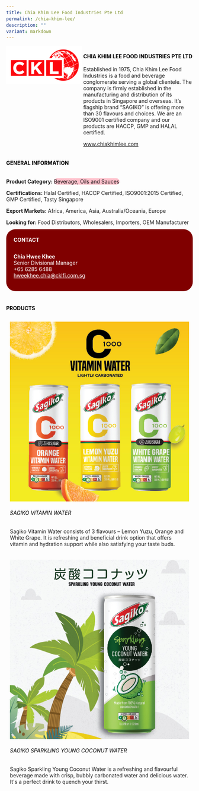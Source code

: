 ```yaml
---
title: Chia Khim Lee Food Industries Pte Ltd
permalink: /chia-khim-lee/
description: ""
variant: markdown
---
```

<div class="flex-paragraph">
	<div style="display: flex; flex-wrap: wrap;" class="flex-container">
		<div style="flex: 1 1 40%; display: block;" class="card sgds">
			<img src="/images/chia_khim_lee_logo.jpg">
		</div>
		<div style="flex: 1 1 58%; display: block; margin-left: 3px" class="card-sgds">
			<h4 style="text-transform: uppercase; color: black;"><b>Chia Khim Lee Food Industries Pte Ltd</b></h4>
			<p>Established in 1975, Chia Khim Lee Food Industries is a food and beverage conglomerate serving a global clientele. The company is firmly established in the manufacturing and distribution of its products in Singapore and overseas. It’s flagship brand “SAGIKO” is offering more than 30 flavours and choices. We are an ISO9001 certified company and our products are HACCP, GMP and HALAL certified.</p>
			<p><a target="_blank" href="https://www.chiakhimlee.com">www.chiakhimlee.com</a></p>
		</div>
	</div>
</div>

<h4 style="text-transform: uppercase; color: black;">
	<b>General Information</b>
</h4>
<div style="display: flex; flex-wrap: wrap;" class="flex-container">
	<div style="flex: 1 1 65%; display: block; align-self: stretch" class="card sgds">
		<div class="flex-paragraph">
			<p>
				<b>Product Category: </b>
				<span style="background-color: pink; border-radius: 10px;">Beverage, Oils and Sauces</span>
			</p>
			<p>
				<b>Certifications: </b>Halal Certified, HACCP Certified, ISO9001:2015 Certified, GMP Certified, Tasty Singapore
			</p>
			<p>
				<b>Export Markets: </b>Africa, America, Asia, Australia/Oceania, Europe
			</p>
			<p style="margin-bottom: 10px;">
				<b>Looking for: </b>Food Distributors, Wholesalers, Importers, OEM Manufacturer
			</p>
		</div>
	</div>
	<div style="flex: 1 1 35%; padding: 10px; display: block; background-color: maroon; border-radius: 25px; align-self: center;" class="card sgds">
		<h4 style="color: white; margin-top: 10px; margin-left: 10px;">CONTACT</h4>
		<div class="flex-paragraph">
			<p style="padding: 10px; color: white;">
				<b>Chia Hwee Khee</b>
				<br>Senior Divisional Manager<br>+65 6285 6488<br>
				<a style="color: white;" href="mailto:hweekhee.chia@cklfi.com.sg">hweekhee.chia@cklfi.com.sg</a>
			</p>
		</div>
	</div>
</div>
<br>
<h4 style="text-transform: uppercase; color: black;">
	<b>Products</b>
</h4>
<div style="display: flex; flex-wrap: wrap;">
	<div style="flex: 1 1 47%; margin: 10px; display: block;" class="card sgds">
		<div style="display: block;" class="flex-image">
			<img src="/images/chia_khim_lee_product_01.jpg">
		</div>
		<div class="flex-paragraph">
			<h6 style="text-transform: uppercase; color: black;">Sagiko Vitamin Water</h6>
			<p>Sagiko Vitamin Water consists of 3 flavours – Lemon Yuzu, Orange and White Grape. It is refreshing and beneficial drink option that offers vitamin and hydration support while also satisfying your taste buds.</p>
		</div>
	</div>
	<div style="flex: 1 1 47%; margin: 10px; display: block;" class="card sgds">
		<div style="display: block;" class="flex-image">
			<img src="/images/chia_khim_lee_product_02.jpg">
		</div>
		<div class="flex-paragraph">
			<h6 style="text-transform: uppercase; color: black;">Sagiko Sparkling Young Coconut Water</h6>
			<p>Sagiko Sparkling Young Coconut Water is a refreshing and flavourful beverage made with crisp, bubbly carbonated water and delicious water. It's a perfect drink to quench your thirst.</p>
		</div>
	</div>
</div>
